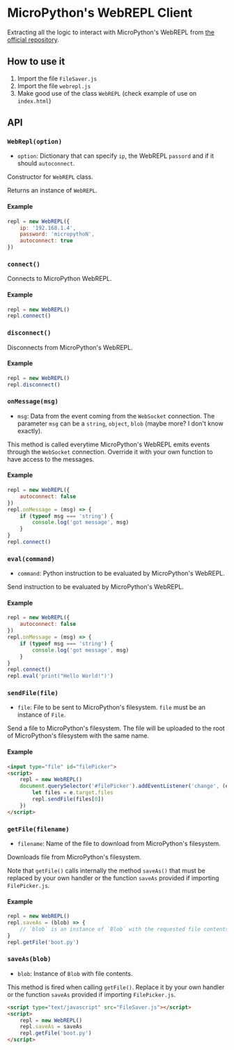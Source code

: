 # MicroPython's WebREPL Client

Extracting all the logic to interact with MicroPython's WebREPL from [the official repository](https://github.com/micropython/webrepl).

## How to use it

1. Import the file `FileSaver.js`
1. Import the file `webrepl.js`
1. Make good use of the class `WebREPL` (check example of use on `index.html`)

## API

### `WebRepl(option)`

- `option`: Dictionary that can specify `ip`, the WebREPL `passord` and if it should `autoconnect`.

Constructor for `WebREPL` class.

Returns an instance of `WebREPL`.

#### Example

```javascript
repl = new WebREPL({
    ip: '192.168.1.4',
    password: 'micropythoN',
    autoconnect: true
})
```

### `connect()`

Connects to MicroPython WebREPL.

#### Example

```javascript
repl = new WebREPL()
repl.connect()
```
### `disconnect()`

Disconnects from MicroPython's WebREPL.

#### Example

```javascript
repl = new WebREPL()
repl.disconnect()
```

### `onMessage(msg)`

- `msg`: Data from the event coming from the `WebSocket` connection. The parameter `msg` can be a `string`, `object`, `blob` (maybe more? I don't know exactly).

This method is called everytime MicroPython's WebREPL emits events through the `WebSocket` connection. Override it with your own function to have access to the messages.

#### Example

```javascript
repl = new WebREPL({
    autoconnect: false
})
repl.onMessage = (msg) => {
    if (typeof msg === 'string') {
        console.log('got message', msg)
    }
}
repl.connect()
```


### `eval(command)`

- `command`: Python instruction to be evaluated by MicroPython's WebREPL.

Send instruction to be evaluated by MicroPython's WebREPL.

#### Example

```javascript
repl = new WebREPL({
    autoconnect: false
})
repl.onMessage = (msg) => {
    if (typeof msg === 'string') {
        console.log('got message', msg)
    }
}
repl.connect()
repl.eval('print("Hello World!")')
```

### `sendFile(file)`

- `file`: File to be sent to MicroPython's filesystem. `file` must be an instance of `File`.

Send a file to MicroPython's filesystem. The file will be uploaded to the root of MicroPython's filesystem with the same name.

#### Example

```html
<input type="file" id="filePicker">
<script>
    repl = new WebREPL()
    document.querySelector('#filePicker').addEventListener('change', (e) => {
        let files = e.target.files
        repl.sendFile(files[0])
    })
</script>
```

### `getFile(filename)`

- `filename`: Name of the file to download from MicroPython's filesystem.

Downloads file from MicroPython's filesystem.

Note that `getFile()` calls internally the method `saveAs()` that must be replaced by your own handler or the function `saveAs` provided if importing `FilePicker.js`.

#### Example

```javascript
repl = new WebREPL()
repl.saveAs = (blob) => {
    // `blob` is an instance of `Blob` with the requested file contents
}
repl.getFile('boot.py')
```

### `saveAs(blob)`

- `blob`: Instance of `Blob` with file contents.

This method is fired when calling `getFile()`. Replace it by your own handler or the function `saveAs` provided if importing `FilePicker.js`.

```html
<script type="text/javascript" src="FileSaver.js"></script>
<script>
    repl = new WebREPL()
    repl.saveAs = saveAs
    repl.getFile('boot.py')
</script>
```
